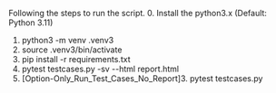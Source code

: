 Following the steps to run the script.
0. Install the python3.x (Default: Python 3.11)
1. python3 -m venv .venv3
2. source .venv3/bin/activate
3. pip install -r requirements.txt
4. pytest testcases.py -sv --html report.html
5. [Option-Only_Run_Test_Cases_No_Report]3. pytest testcases.py
